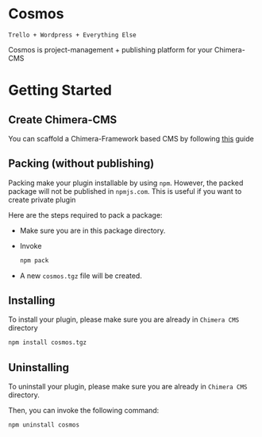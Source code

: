 # Cosmos

`Trello + Wordpress + Everything Else`

Cosmos is project-management + publishing platform for your Chimera-CMS

# Getting Started

## Create Chimera-CMS

You can scaffold a Chimera-Framework based CMS by following [this](https://github.com/goFrendiAsgard/chimera-framework/wiki/Content-Management-System-(CMS)) guide


## Packing (without publishing)

Packing make your plugin installable by using `npm`. However, the packed package will not be published in `npmjs.com`. This is useful if you want to create private plugin

Here are the steps required to pack a package:

* Make sure you are in this package directory.
* Invoke

  ```bash
  npm pack
  ```
* A new `cosmos.tgz` file will be created.

## Installing

To install your plugin, please make sure you are already in `Chimera CMS` directory

```bash
npm install cosmos.tgz
```

## Uninstalling

To uninstall your plugin, please make sure you are already in `Chimera CMS` directory.

Then, you can invoke the following command:

```bash
npm uninstall cosmos
```